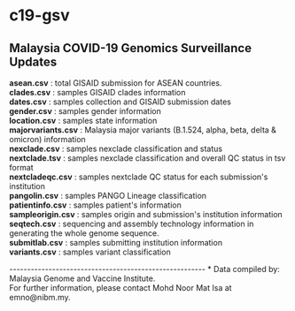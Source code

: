 # c19-gsv
<b>Malaysia COVID-19 Genomics Surveillance Updates</b>
-----------------------------------------------------
<p><b>asean.csv</b> : total GISAID submission for ASEAN countries.<br>
<b>clades.csv</b> : samples GISAID clades information<br>
<b>dates.csv</b> : samples collection and GISAID submission dates<br>
<b>gender.csv</b> : samples gender information<br>
<b>location.csv</b> : samples state information<br>
<b>majorvariants.csv</b> : Malaysia major variants (B.1.524, alpha, beta, delta & omicron) information<br>
<b>nexclade.csv</b> : samples nexclade classification and status<br>
<b>nextclade.tsv</b> : samples nexclade classification and overall QC status in tsv format<br>
<b>nextcladeqc.csv</b> : samples nextclade QC status for each submission's institution<br>
<b>pangolin.csv</b> : samples PANGO Lineage classification<br>
<b>patientinfo.csv</b> : samples patient's information<br>
<b>sampleorigin.csv</b> : samples origin and submission's institution information<br>
<b>seqtech.csv</b> : sequencing and assembly technology information in generating the whole genome sequence.<br>
<b>submitlab.csv</b> : samples submitting institution information<br>
<b>variants.csv</b> : samples variant classification<br></p>
-------------------------------------------------------
* Data compiled by: Malaysia Genome and Vaccine Institute.<br>
  For further information, please contact Mohd Noor Mat Isa at emno@nibm.my.
